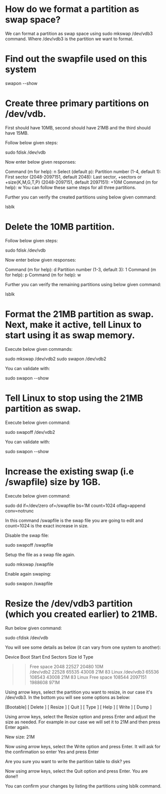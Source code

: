 # How do we format a partition as swap space?

We can format a partition as swap space using sudo mkswap /dev/vdb3 command. Where /dev/vdb3 is the partition we want to format.

# Find out the swapfile used on this system

swapon --show

# Create three primary partitions on /dev/vdb.


First should have 10MB, second should have 21MB and the third should have 15MB.

Follow below given steps:

sudo fdisk /dev/vdb



Now enter below given responses:

Command (m for help): n
Select (default p):  <just-leave-it-default-and-press-enter>
Partition number (1-4, default 1): <just-leave-it-default-and-press-enter>
First sector (2048-2097151, default 2048):  <just-leave-it-default-and-press-enter>
Last sector, +sectors or +size{K,M,G,T,P} (2048-2097151, default 2097151): +10M
Command (m for help): w
You can follow these same steps for all three partitions.


Further you can verify the created partitions using below given command:

lsblk

# Delete the 10MB partition.

Follow below given steps:

sudo fdisk /dev/vdb



Now enter below given responses:

Command (m for help): d
Partition number (1-3, default 3): 1
Command (m for help): p
Command (m for help): w



Further you can verify the remaining partitions using below given command:

lsblk

# Format the 21MB partition as swap. Next, make it active, tell Linux to start using it as swap memory.

Execute below given commands:

sudo mkswap /dev/vdb2
sudo swapon /dev/vdb2



You can validate with:

sudo swapon --show

# Tell Linux to stop using the 21MB partition as swap.

Execute below given command:

sudo swapoff /dev/vdb2



You can validate with:

sudo swapon --show

# Increase the existing swap (i.e /swapfile) size by 1GB.

Execute below given command:


sudo dd if=/dev/zero of=/swapfile bs=1M count=1024 oflag=append conv=notrunc



In this command /swapfile is the swap file you are going to edit and count=1024 is the exact increase in size.


Disable the swap file:


sudo swapoff /swapfile



Setup the file as a swap file again.


sudo mkswap /swapfile



Enable again swaping:

sudo swapon /swapfile

# Resize the /dev/vdb3 partition (which you created earlier) to 21MB.

Run below given command:


sudo cfdisk /dev/vdb



You will see some details as below (it can vary from one system to another):


Device             Boot                  Start            End        Sectors         Size        Id Type
>>  Free space                                2048          22527          20480          10M                             
    /dev/vdb2                                22528          65535          43008          21M        83 Linux
    /dev/vdb3                                65536         108543          43008          21M        83 Linux
    Free space                              108544        2097151        1988608         971M



Using arrow keys, select the partition you want to resize, in our case it's /dev/vdb3. In the bottom you will see some options as below:


[Bootable]  [ Delete ]  [ Resize ]  [  Quit  ]  [  Type  ]  [  Help  ]  [  Write ]  [  Dump  ]



Using arrow keys, select the Resize option and press Enter and adjust the size as needed. For example in our case we will set it to 21M and then press Enter again.


New size: 21M



Now using arrow keys, select the Write option and press Enter. It will ask for the confirmation so enter Yes and press Enter


Are you sure you want to write the partition table to disk? yes



Now using arrow keys, select the Quit option and press Enter. You are done!!


You can confirm your changes by listing the partitions using lsblk command.